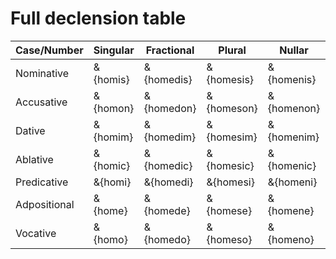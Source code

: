 # <x-trans>Full declension table</x-trans>

| <x-trans>Case</x-trans>/<x-trans>Number</x-trans> | <x-trans>Singular</x-trans> | <x-trans>Fractional</x-trans> | <x-trans> Plural</x-trans> | <x-trans>Nullar</x-trans> | <x-trans>Collective</x-trans> |
| ------------------------------------------------- | --------------------------- | ----------------------------- | -------------------------- | ------------------------- | ----------------------------- |
| <x-trans>Nominative</x-trans>                     | &{homis}                    | &{homedis}                    | &{homesis}                 | &{homenis}                | &{homeris}                    |
| <x-trans>Accusative</x-trans>                     | &{homon}                    | &{homedon}                    | &{homeson}                 | &{homenon}                | &{homeron}                    |
| <x-trans>Dative</x-trans>                         | &{homim}                    | &{homedim}                    | &{homesim}                 | &{homenim}                | &{homerim}                    |
| <x-trans>Ablative</x-trans>                       | &{homic}                    | &{homedic}                    | &{homesic}                 | &{homenic}                | &{homeric}                    |
| <x-trans>Predicative</x-trans>                    | &{homi}                     | &{homedi}                     | &{homesi}                  | &{homeni}                 | &{homeri}                     |
| <x-trans>Adpositional</x-trans>                   | &{home}                     | &{homede}                     | &{homese}                  | &{homene}                 | &{homere}                     |
| <x-trans>Vocative</x-trans>                       | &{homo}                     | &{homedo}                     | &{homeso}                  | &{homeno}                 | &{homero}                     |
